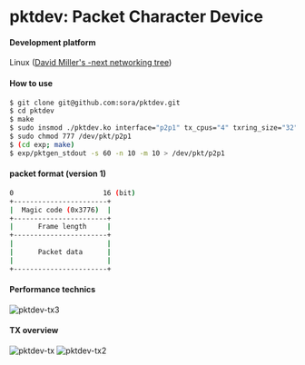 pktdev: Packet Character Device
===============================

#### Development platform

Linux ([David Miller's -next networking tree](https://kernel.googlesource.com/pub/scm/linux/kernel/git/davem/net-next/))

#### How to use
```bash
$ git clone git@github.com:sora/pktdev.git
$ cd pktdev
$ make
$ sudo insmod ./pktdev.ko interface="p2p1" tx_cpus="4" txring_size="32"
$ sudo chmod 777 /dev/pkt/p2p1
$ (cd exp; make)
$ exp/pktgen_stdout -s 60 -n 10 -m 10 > /dev/pkt/p2p1
```

#### packet format (version 1)

````bash
0                      16 (bit)
+-----------------------+
|  Magic code (0x3776)  |
+-----------------------+
|      Frame length     |
+-----------------------+
|                       |
|      Packet data      |
|                       |
+-----------------------+
````

#### Performance technics

![pktdev-tx3](https://raw.githubusercontent.com/wiki/sora/pktdev/i/pktdev-tx3.png)


#### TX overview

![pktdev-tx](https://raw.githubusercontent.com/wiki/sora/pktdev/i/pktdev-tx.png)
![pktdev-tx2](https://raw.githubusercontent.com/wiki/sora/pktdev/i/pktdev-tx2.png)
